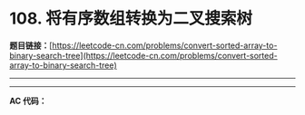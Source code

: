 # 108. 将有序数组转换为二叉搜索树

**题目链接：**[https://leetcode-cn.com/problems/convert-sorted-array-to-binary-search-tree](https://leetcode-cn.com/problems/convert-sorted-array-to-binary-search-tree)

---

<Cards card="leetcode_108_convert-sorted-array-to-binary-search-tree"></Cards>

---

**AC 代码：**

```java

```